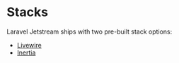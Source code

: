 # Stacks

Laravel Jetstream ships with two pre-built stack options:

- [Livewire](/1.0/stacks/livewire.html)
- [Inertia](/1.0/stacks/inertia.html)
